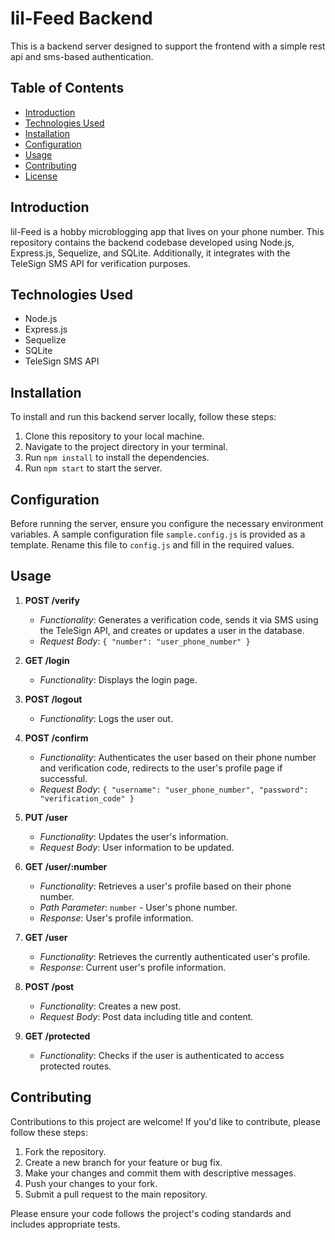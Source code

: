 # lil-Feed Backend

This is a backend server designed to support the frontend with a simple rest api and sms-based authentication.

## Table of Contents
- [Introduction](#introduction)
- [Technologies Used](#technologies-used)
- [Installation](#installation)
- [Configuration](#configuration)
- [Usage](#usage)
- [Contributing](#contributing)
- [License](#license)

## Introduction
lil-Feed is a hobby microblogging app that lives on your phone number. This repository contains the backend codebase developed using Node.js, Express.js, Sequelize, and SQLite. Additionally, it integrates with the TeleSign SMS API for verification purposes.

## Technologies Used
- Node.js
- Express.js
- Sequelize
- SQLite
- TeleSign SMS API

## Installation
To install and run this backend server locally, follow these steps:

1. Clone this repository to your local machine.
2. Navigate to the project directory in your terminal.
3. Run `npm install` to install the dependencies.
4. Run `npm start` to start the server.

## Configuration
Before running the server, ensure you configure the necessary environment variables. A sample configuration file `sample.config.js` is provided as a template. Rename this file to `config.js` and fill in the required values.

## Usage
1. **POST /verify**
   - *Functionality*: Generates a verification code, sends it via SMS using the TeleSign API, and creates or updates a user in the database.
   - *Request Body*: `{ "number": "user_phone_number" }`

2. **GET /login**
   - *Functionality*: Displays the login page.

3. **POST /logout**
   - *Functionality*: Logs the user out.

4. **POST /confirm**
   - *Functionality*: Authenticates the user based on their phone number and verification code, redirects to the user's profile page if successful.
   - *Request Body*: `{ "username": "user_phone_number", "password": "verification_code" }`

5. **PUT /user**
   - *Functionality*: Updates the user's information.
   - *Request Body*: User information to be updated.

6. **GET /user/:number**
   - *Functionality*: Retrieves a user's profile based on their phone number.
   - *Path Parameter*: `number` - User's phone number.
   - *Response*: User's profile information.

7. **GET /user**
   - *Functionality*: Retrieves the currently authenticated user's profile.
   - *Response*: Current user's profile information.

8. **POST /post**
   - *Functionality*: Creates a new post.
   - *Request Body*: Post data including title and content.

9. **GET /protected**
   - *Functionality*: Checks if the user is authenticated to access protected routes.


## Contributing
Contributions to this project are welcome! If you'd like to contribute, please follow these steps:

1. Fork the repository.
2. Create a new branch for your feature or bug fix.
3. Make your changes and commit them with descriptive messages.
4. Push your changes to your fork.
5. Submit a pull request to the main repository.

Please ensure your code follows the project's coding standards and includes appropriate tests.

